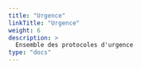 ```yaml
---
title: "Urgence"
linkTitle: "Urgence"
weight: 6
description: >
  Ensemble des protocoles d'urgence
type: "docs"
---
```

